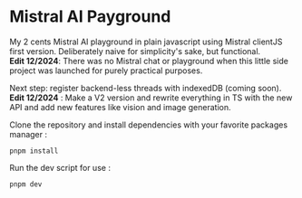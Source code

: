 # Mistral AI Payground

My 2 cents Mistral AI playground in plain javascript using Mistral clientJS first version.
Deliberately naive for simplicity's sake, but functional.  
**Edit 12/2024**: There was no Mistral chat or playground when this little side project was launched for purely practical purposes.

Next step: register backend-less threads with indexedDB (coming soon).  
**Edit 12/2024** : Make a V2 version and rewrite everything in TS with the new API and add new features like vision and image generation.

Clone the repository and install dependencies with your favorite packages manager :
```
pnpm install
```

Run the dev script for use :

```
pnpm dev
```

